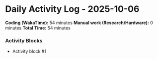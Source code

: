 # Daily Activity Log - 2025-10-06

**Coding (WakaTime):** 54 minutes
**Manual work (Research/Hardware):** 0 minutes
**Total Time:** 54 minutes

### Activity Blocks
- Activity block #1
